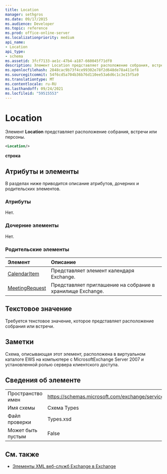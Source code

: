 ```yaml
---
title: Location
manager: sethgros
ms.date: 09/17/2015
ms.audience: Developer
ms.topic: reference
ms.prod: office-online-server
ms.localizationpriority: medium
api_name:
- Location
api_type:
- schema
ms.assetid: 3fcf7133-ae1c-47b4-a187-660045f71df0
description: Элемент Location представляет расположение собрания, встречи или персоны.
ms.openlocfilehash: 2848cac9b73f4ce99302e78f2d648de78a411ef8
ms.sourcegitcommit: 54f6cd5a704b36b76d110ee53a6d6c1c3e15f5a9
ms.translationtype: MT
ms.contentlocale: ru-RU
ms.lasthandoff: 09/24/2021
ms.locfileid: "59515553"
---
```

# <a name="location"></a>Location

Элемент **Location** представляет расположение собрания, встречи или персоны. 
  
```xml
<Location/>
```

 **строка**
## <a name="attributes-and-elements"></a>Атрибуты и элементы

В разделах ниже приводится описание атрибутов, дочерних и родительских элементов.
  
### <a name="attributes"></a>Атрибуты

Нет.
  
### <a name="child-elements"></a>Дочерние элементы

Нет.
  
### <a name="parent-elements"></a>Родительские элементы

|**Элемент**|**Описание**|
|:-----|:-----|
|[CalendarItem](calendaritem.md) <br/> |Представляет элемент календаря Exchange.  <br/> |
|[MeetingRequest](meetingrequest.md) <br/> |Представляет приглашение на собрание в хранилище Exchange.  <br/> |
   
## <a name="text-value"></a>Текстовое значение

Требуется текстовое значение, которое представляет расположение собрания или встречи.
  
## <a name="remarks"></a>Заметки

Схема, описывающая этот элемент, расположена в виртуальном каталоге EWS на компьютере с MicrosoftExchange Server 2007 и установленной ролью сервера клиентского доступа.
  
## <a name="element-information"></a>Сведения об элементе

|||
|:-----|:-----|
|Пространство имен  <br/> |https://schemas.microsoft.com/exchange/services/2006/types  <br/> |
|Имя схемы  <br/> |Схема Types  <br/> |
|Файл проверки  <br/> |Types.xsd  <br/> |
|Может быть пустым  <br/> |False  <br/> |
   
## <a name="see-also"></a>См. также



- [Элементы XML веб-служб Exchange в Exchange](ews-xml-elements-in-exchange.md)

